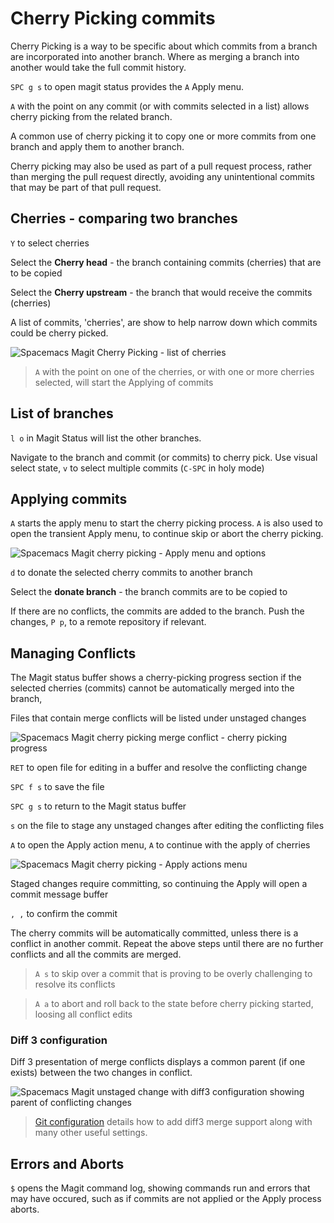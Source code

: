 # Cherry Picking commits

Cherry Picking is a way to be specific about which commits from a branch are incorporated into another branch.  Where as merging a branch into another would take the full commit history.

`SPC g s` to open magit status provides the `A` Apply menu.

`A` with the point on any commit (or with commits selected in a list) allows cherry picking from the related branch.

A common use of cherry picking it to copy one or more commits from one branch and apply them to another branch.

Cherry picking may also be used as part of a pull request process, rather than merging the pull request directly, avoiding any unintentional commits that may be part of that pull request.


## Cherries - comparing two branches

`Y` to select cherries

Select the **Cherry head** - the branch containing commits (cherries) that are to be copied

Select the **Cherry upstream** - the branch that would receive the commits (cherries)

A list of commits, 'cherries', are show to help narrow down which commits could be cherry picked.

![Spacemacs Magit Cherry Picking - list of cherries](https://raw.githubusercontent.com/practicalli/graphic-design/live/spacemacs/screenshots/spacemacs-magit-cherry-picking-cherries.png)

> `A` with the point on one of the cherries, or with one or more cherries selected, will start the Applying of commits


## List of branches

`l o` in Magit Status will list the other branches.

Navigate to the branch and commit (or commits) to cherry pick.  Use visual select state, `v` to select multiple commits (`C-SPC` in holy mode)


## Applying commits

`A` starts the apply menu to start the cherry picking process.  `A` is also used to open the transient Apply menu, to continue skip or abort the cherry picking.

![Spacemacs Magit cherry picking - Apply menu and options](https://raw.githubusercontent.com/practicalli/graphic-design/live/spacemacs/screenshots/spacemacs-magit-cherry-picking-apply-menu.png)

`d` to donate the selected cherry commits to another branch

Select the **donate branch** - the branch commits are to be copied to

If there are no conflicts, the commits are added to the branch.  Push the changes, `P p`, to a remote repository if relevant.


## Managing Conflicts

The Magit status buffer shows a cherry-picking progress section if the selected cherries (commits) cannot be automatically merged into the branch,

Files that contain merge conflicts will be listed under unstaged changes

![Spacemacs Magit cherry picking merge conflict - cherry picking progress](https://raw.githubusercontent.com/practicalli/graphic-design/live/spacemacs/screenshots/spacemacs-magit-cherry-picking-merge-conflict-show-progress-unmerged-files.png)

`RET` to open file for editing in a buffer and resolve the conflicting change

`SPC f s` to save the file

`SPC g s` to return to the Magit status buffer

`s` on the file to stage any unstaged changes after editing the conflicting files

`A` to open the Apply action menu, `A` to continue with the apply of cherries

![Spacemacs Magit cherry picking - Apply actions menu](https://raw.githubusercontent.com/practicalli/graphic-design/live/spacemacs/screenshots/spacemacs-magit-cherry-picking-actions-menu.png)

Staged changes require committing, so continuing the Apply will open a commit message buffer

`, ,` to confirm the commit

The cherry commits will be automatically committed, unless there is a conflict in another commit. Repeat the above steps until there are no further conflicts and all the commits are merged.

> `A s` to skip over a commit that is proving to be overly challenging to resolve its conflicts

> `A a` to abort and roll back to the state before cherry picking started, loosing all conflict edits


### Diff 3 configuration

Diff 3 presentation of merge conflicts displays a common parent (if one exists) between the two changes in conflict.

![Spacemacs Magit unstaged change with diff3 configuration showing parent of conflicting changes](https://raw.githubusercontent.com/practicalli/graphic-design/live/spacemacs/screenshots/spacemacs-magit-diff3-merge-parent-example.png)

> [Git configuration](/source-control/git-configuration.md) details how to add diff3 merge support along with many other useful settings.


## Errors and Aborts

`$` opens the Magit command log, showing commands run and errors that may have occured, such as if commits are not applied or the Apply process aborts.
